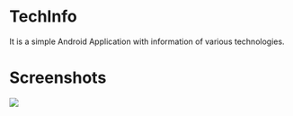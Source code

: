 # TechInfo
It is a simple Android Application with information of various technologies.

# Screenshots

<img src="images/spalsh.jpeg">
